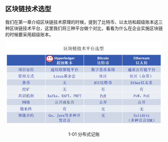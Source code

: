 ## 区块链技术选型

我们在第一章介绍区块链技术原理的时候，提到了比特币、以太坊和超级账本这三种区块链技术平台，这里我们将三种平台做个对比，看看为什么在企业实施区块链的时候要采用超级账本。

<div align=center>


![大话区块链](./pic/selection_of_technology.png "分布式记账") 

1-01 分布式记账
</div>
